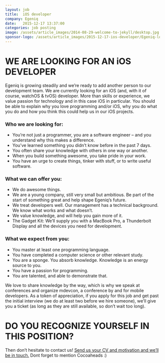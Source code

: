 ```yaml
---
layout: job
title:  iOS developer
company: Egeniq
date:   2015-12-17 13:37:00
categories: job posting
image: /assets/article_images/2014-08-29-welcome-to-jekyll/desktop.jpg
sponsor-logo: /assets/article_images/2015-12-17-ios-developer/Egeniq-logo.png
---
```


WE ARE LOOKING FOR AN iOS DEVELOPER
===================================

Egeniq is growing steadily and we’re ready to add another person to our development team. We are currently looking for an iOS (and, with it of course, watchOS & tvOS) developer. More than skills or experience, we value passion for technology and in this case iOS in particular. You should be able to explain why you love programming and/or iOS, why you do what you do and how you think this could help us in our iOS projects.

### Who we are looking for:

* You’re not just a programmer, you are a software engineer – and you understand why this makes a difference.
* You’ve learned something you didn’t know before in the past 7 days.
* You often share your knowledge with others in one way or another.
* When you build something awesome, you take pride in your work.
* You have an urge to create things, tinker with stuff, or to write useful software.

### What we can offer you:

* We do awesome things.
* We are a young company, still very small but ambitious. Be part of the start of something great and help shape Egeniq’s future.
* We treat developers well. Our management has a technical background. We know what works and what doesn’t.
* We value knowledge, and will help you gain more of it.
* The Gadget Kit: We’ll supply you with a MacBook Pro, a Thunderbolt Display and all the devices you need for development.

### What we expect from you:

* You master at least one programming language.
* You have completed a computer science or other relevant study.
* You are a sponge. You absorb knowledge. Knowledge is an energy source to you.
* You have a passion for programming.
* You are talented, and able to demonstrate that.

We love to share knowledge by the way, which is why we speak at conferences and organize mdevcon, a conference by and for mobile developers. As a token of appreciation, if you apply for this job and get past the initial interview (we do at least two before we hire someone), we’ll give you a ticket (as long as they are still available, so don’t wait too long).

DO YOU RECOGNIZE YOURSELF IN THIS POSITION?
===========================================

Then don’t hesitate to contact us! [Send us your CV and motivation and we’ll be in touch.](mailto:info@egeniq.com)
Dont forget to mention Cocoaheads :)
